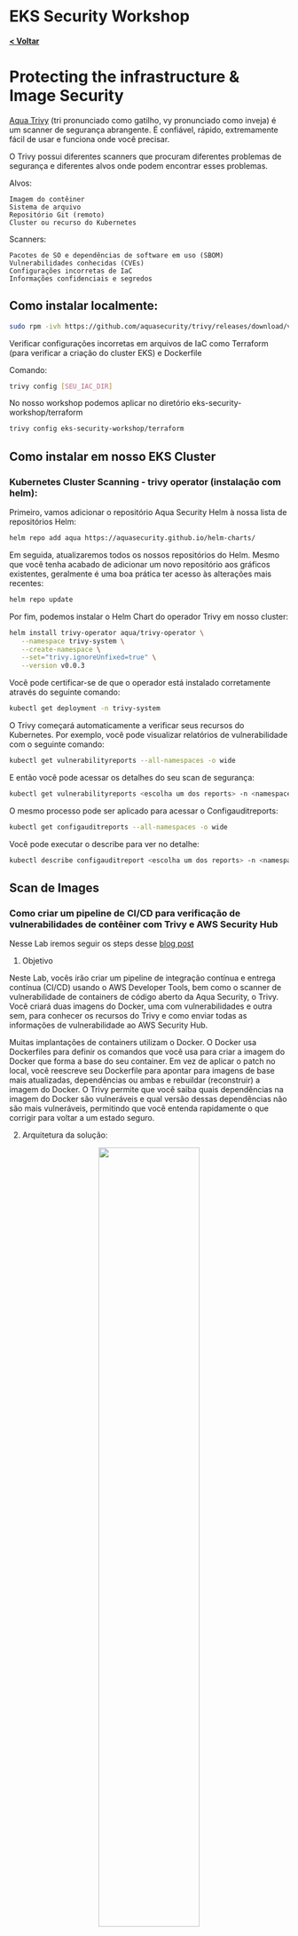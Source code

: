 # EKS Security Workshop

[**< Voltar**](./8-Lab6.md)

# Protecting the infrastructure & Image Security

[Aqua Trivy](https://aquasecurity.github.io/trivy/v0.32/) (tri pronunciado como gatilho, vy pronunciado como inveja) é um scanner de segurança abrangente. É confiável, rápido, extremamente fácil de usar e funciona onde você precisar.

O Trivy possui diferentes scanners que procuram diferentes problemas de segurança e diferentes alvos onde podem encontrar esses problemas.

Alvos:

    Imagem do contêiner
    Sistema de arquivo
    Repositório Git (remoto)
    Cluster ou recurso do Kubernetes

Scanners:

    Pacotes de SO e dependências de software em uso (SBOM)
    Vulnerabilidades conhecidas (CVEs)
    Configurações incorretas de IaC
    Informações confidenciais e segredos


## Como instalar localmente: 

```bash
sudo rpm -ivh https://github.com/aquasecurity/trivy/releases/download/v0.32.0/trivy_0.32.0_Linux-64bit.rpm
```

Verificar  configurações incorretas em arquivos de IaC como Terraform (para verificar a criação do cluster EKS) e Dockerfile

Comando: 
```bash
trivy config [SEU_IAC_DIR]
```

No nosso workshop podemos aplicar no diretório eks-security-workshop/terraform

```bash
trivy config eks-security-workshop/terraform
```
## Como instalar em nosso EKS Cluster

### Kubernetes Cluster Scanning - trivy operator (instalação com helm):

Primeiro, vamos adicionar o repositório Aqua Security Helm à nossa lista de repositórios Helm:

```bash
helm repo add aqua https://aquasecurity.github.io/helm-charts/
```

Em seguida, atualizaremos todos os nossos repositórios do Helm. Mesmo que você tenha acabado de adicionar um novo repositório aos gráficos existentes, geralmente é uma boa prática ter acesso às alterações mais recentes:


```bash
helm repo update
 ```

Por fim, podemos instalar o Helm Chart do operador Trivy em nosso cluster:

```bash
helm install trivy-operator aqua/trivy-operator \
   --namespace trivy-system \
   --create-namespace \
   --set="trivy.ignoreUnfixed=true" \
   --version v0.0.3
 ```

Você pode certificar-se de que o operador está instalado corretamente através do seguinte comando:

```bash
kubectl get deployment -n trivy-system 
```

O Trivy começará automaticamente a verificar seus recursos do Kubernetes. Por exemplo, você pode visualizar relatórios de vulnerabilidade com o seguinte comando:

```bash
kubectl get vulnerabilityreports --all-namespaces -o wide 
```

E então você pode acessar os detalhes do seu scan de segurança:

```bash
kubectl get vulnerabilityreports <escolha um dos reports> -n <namespace>
```

O mesmo processo pode ser aplicado para acessar o Configauditreports:

```bash
kubectl get configauditreports --all-namespaces -o wide 
```

Você pode executar o describe para ver no detalhe:
```bash
kubectl describe configauditreport <escolha um dos reports> -n <namespace>
```

## Scan de Images

### Como criar um pipeline de CI/CD para verificação de vulnerabilidades de contêiner com Trivy e AWS Security Hub

Nesse Lab iremos seguir os steps desse [blog post](https://aws.amazon.com/blogs/security/how-to-build-ci-cd-pipeline-container-vulnerability-scanning-trivy-and-aws-security-hub/) 

1. Objetivo

Neste Lab, vocês irão criar um pipeline de integração contínua e entrega contínua (CI/CD) usando o AWS Developer Tools, bem como o scanner de vulnerabilidade de containers de código aberto da Aqua Security, o Trivy. Você criará duas imagens do Docker, uma com vulnerabilidades e outra sem, para conhecer os recursos do Trivy e como enviar todas as informações de vulnerabilidade ao AWS Security Hub.

Muitas implantações de containers utilizam o Docker. O Docker usa Dockerfiles para definir os comandos que você usa para criar a imagem do Docker que forma a base do seu container. Em vez de aplicar o patch no local, você reescreve seu Dockerfile para apontar para imagens de base mais atualizadas, dependências ou ambas e rebuildar (reconstruir) a imagem do Docker. O Trivy permite que você saiba quais dependências na imagem do Docker são vulneráveis ​​e qual versão dessas dependências não são mais vulneráveis, permitindo que você entenda rapidamente o que corrigir para voltar a um estado seguro.

2. Arquitetura da solução:

<p align="center"> 
<img src="../static/9.1-trivy1.png" width="60%" height="60%">
</p>

Veja como a solução funciona, conforme mostrado na Figura 1:

* Os desenvolvedores enviam Dockerfiles e outros códigos para o [AWS CodeCommit](https://aws.amazon.com/codecommit/features/).
* O [AWS CodePipeline](https://aws.amazon.com/codepipeline/features/?nc=sn&loc=2) inicia automaticamente uma compilação do [AWS CodeBuild](https://aws.amazon.com/codebuild/features/?nc=sn&loc=2) que usa uma [build specification](https://docs.aws.amazon.com/codebuild/latest/userguide/build-spec-ref.html) (arquivo de especificação de compilação) para instalar o Trivy, compilar uma imagem do Docker e verificá-la durante o tempo de execução.
* O AWS CodeBuild envia os logs de compilação quase em tempo real para um grupo do [Amazon CloudWatch Logs](https://docs.aws.amazon.com/AmazonCloudWatch/latest/logs/WhatIsCloudWatchLogs.html).
* O Trivy verifica todas as vulnerabilidades e as envia ao AWS Security Hub, independentemente da gravidade.
* Se nenhuma vulnerabilidade crítica for encontrada, as imagens do Docker serão consideradas como aprovadas na verificação e enviadas ao [Amazon Elastic Container Registry (ECR)](https://aws.amazon.com/ecr/), para que possam ser implantadas.

> Observação: o CodePipeline oferece suporte a diferentes fontes, como Amazon Simple Storage Service (Amazon S3) ou GitHub. Se você estiver confortável com esses serviços, sinta-se à vontade para substituí-los por este passo a passo da solução.
Para implantar a solução rapidamente, você usará um modelo do [AWS CloudFormation]() para implantar todos os serviços necessários.

3. Pré-requisitos

* Você deve ter o Security Hub habilitado na região da AWS onde você implanta esta solução. No AWS Management Console, vá para AWS Security Hub e selecione Enable Security Hub.
*adicionar esse step aqui com print*
* Você deve ter a integração do Aqua Security habilitada no Security Hub na região onde você implanta esta solução. Para fazer isso, acesse o console do AWS Security Hub e, à esquerda, selecione Integrations, pesquise Aqua Security e selecione Accept Findings.
*adicionar esse step aqui com print*

4. Configuração

Para esta etapa, você implantará o modelo do CloudFormation e fará a configuração preliminar do repositório do CodeCommit.

* Baixe o modelo do CloudFormation do GitHub nesse [link](https://github.com/aws-samples/aws-security-hub-scan-with-trivy/blob/master/TrivyVulnScan-to-SecHub.yaml) e crie uma nova stack do CloudFormation.
* Depois que a stack do CloudFormation for concluída, acesse o console do CloudFormation e selecione a guia Resources para ver os recursos criados, conforme mostrado na figura abaixo.

<p align="center"> 
<img src="../static/9.2-trivy2.png" width="90%" height="90%">
</p>

Configurando o repositório do CodeCommit:

Os repositórios do CodeCommit precisam de pelo menos um arquivo para inicializar seu branch master. Sem um arquivo, você não pode usar um repositório do CodeCommit como fonte para o CodePipeline. Para criar um arquivo de amostra, faça o seguinte.

* Vá para o console do CodeCommit e, à esquerda, selecione Repositórios e, em seguida, selecione seu repositório do CodeCommit.
* Role até a parte inferior da página, selecione a lista suspensa Adicionar arquivo e, em seguida, selecione Criar arquivo.
* Na tela Criar um arquivo, insira readme no corpo do texto, nomeie o arquivo readme.md, insira seu nome como Nome do autor e seu endereço de e-mail e selecione Confirmar alterações, conforme mostrado na abaixo.

<p align="center"> 
<img src="../static/9.3-trivy3.png" width="80%" height="80%">
</p>

5. Simule uma imagem com vulnerabilidade

Para esta etapa, você adicionará ao seu repositório do CodeCommit os arquivos necessários para iniciar uma verificação automatizada de vulnerabilidades do container.

a. Verifique os arquivos na pasta lab7: 

```
cd ˜/enviroment/eks-security-workshop/lab7
``` 

*  buildspec.yml
> Observação: No código buildspec.yml, os valores prefixados com $ serão preenchidos pelas variáveis de ambiente do CodeBuild que você criou anteriormente. Além disso, o comando trivy -f json -o results.json --exit-code 1 falhará em sua compilação forçando o Trivy a retornar um código de saída 1 ao encontrar uma vulnerabilidade crítica. Você pode adicionar níveis de gravidade adicionais aqui para forçar o Trivy a falhar em suas compilações e garantir que as vulnerabilidades de gravidade mais baixa não sejam publicadas no Amazon ECR.

* sechub_parser.py: Esse script analisa os detalhes da vulnerabilidade do arquivo JSON que o Trivy gera, mapeia as informações para o [AWS Security Finding Format](https://docs.aws.amazon.com/securityhub/latest/userguide/securityhub-findings-format.html)(ASFF) e as importa para o Security Hub.

* Dockekrfile: O código clona um repositório GitHub mantido pela equipe do Trivy que possui pacotes propositadamente vulneráveis ​​que geram vulnerabilidades críticas.

b. Vá para seu repositório do CodeCommit, selecione o menu suspenso "Add file" e selecione "Upload file".

c. Na tela Upload file, selecione Choose file, selecione selecione o buildspec.yml, conclua a seção Commit changes to master adicionando o nome do autor e o endereço de e-mail e selecione Commit changes, conforme mostrado na figura abaixo:

<p align="center"> 
<img src="../static/9.4-trivy4.png" width="80%" height="80%">
</p>
 
* Para fazer upload do script Dockerfile e sechub_parser.py para o CodeCommit, repita as etapas b e c para cada um desses arquivos.

* Seu pipeline será iniciado automaticamente em resposta a cada novo commit em seu repositório. Para verificar o status, volte para a exibição de status do pipeline do seu pipeline do CodePipeline.

* Quando o CodeBuild for iniciado, selecione "Details" no estágio Build do CodePipeline, em BuildAction, para ir para a seção Build no console do CodeBuild. Para ver um fluxo de logs à medida que sua compilação avança, selecione Tail logs, conforme mostrado na figura abaixo.

<p align="center"> 
<img src="../static/9.5-trivy5.png" width="80%" height="80%">
</p>

* Depois que o Trivy terminar de escanear sua imagem, o CodeBuild falhará devido às vulnerabilidades críticas encontradas, conforme mostrado na Figura:
> Observação: o comando especificado no estágio de pós-compilação será executado mesmo se a compilação do CodeBuild falhar. Isso ocorre por design e permite que o script sechub_parser.py seja executado e envie descobertas para o Security Hub.

<p align="center"> 
<img src="../static/9.6-trivy6.png" width="80%" height="80%">
</p>

* Agora você irá para o Security Hub para analisar melhor as descobertas e criar pesquisas salvas para uso futuro.

6. Analise seu container com vulnerabilidade no AWS Security Hub

Para esta etapa, você analisará as vulnerabilidades de seu container no Security Hub e usará a (findings view) exibição de descobertas para localizar informações no ASFF.

* Vá para o console do Security Hub e selecione  Integrations (Integrações) no painel de navegação esquerdo.

* Role para baixo até o Aqua Security integration card (cartão de integração do Aqua Security) e selecione See Findigns (Ver descobertas), conforme mostrado na Figura abaixo. Isso filtra apenas as descobertas do Aqua Security (Trivy).

<p align="center"> 
<img src="../static/9.7-trivy7.png" width="50%" height="50%">
</p>

* Agora você deve ver as vulnerabilidades críticas de sua varredura anterior na visualização Descobertas, conforme mostrado na Figura abaixo. Para ver mais detalhes de uma descoberta, selecione o Título de qualquer uma das vulnerabilidades e você verá os detalhes no lado direito da tela. Visualização de descobertas.

<p align="center"> 
<img src="../static/9.8-trivy8.png" width="80%" height="80%">
</p>

* Para abrir uma nova guia para um site sobre Vulnerabilidades e exposições comuns (CVE) para a descoberta, selecione o hiperlink na seção Remediação, conforme mostrado na Figura:

<p align="center"> 
<img src="../static/9.9-trivy9.png" width="50%" height="50%">
</p>

* Para ver o JSON do ASFF completo, no canto superior direito da visualização Findings, selecione o hiperlink para Finding ID.

* Para encontrar informações mapeadas do Trivy, como o título do CVE e qual é a versão corrigida do pacote vulnerável, role para baixo até a seção Outros, conforme mostrado na Figura:

<p align="center"> 
<img src="../static/9.10-trivy10.png" width="50%" height="50%">
</p>

* Esta foi uma breve demonstração da exploração de descobertas com o Security Hub. Você pode usar ações personalizadas para definir ações de resposta e correção, como enviar essas descobertas para um sistema de tíquetes ou agregá-las em uma ferramenta de gerenciamento de eventos de informações de segurança (SIEM).

7. Push uma imagem sem vulnerabilidade 

Agora que você viu o Trivy funcionar corretamente com uma imagem vulnerável, você corrigirá as vulnerabilidades. 
Nesse step edite o arquivo: ˜/enviroment/eks-security-workshop/lab7/Dockerfile
Cole esse trecho de código:
```
FROM alpine:3.7
RUN apk add --no-cache mysql-client
ENTRYPOINT ["mysql"]
```

Salve e faça o upload no CodeCommit, repetindo os processos anteriores.

8. Clean up:

Para limpar tudo que fizemos temos 2 passos:
* Desabilite o Security Hub
* Destrua a stack do cloudformation
* Desistale o Trivy

## Aprenda mais:

### GitOps:
Outra forma bastante eficaz de instalar e operar o Trivy é utilizando o ArgoCD (esse Addon GitOps pode ser facilmente habilita via EKS Blueprints).Segue o passo-a-passo para configuração via ArgoCD: https://aquasecurity.github.io/trivy/v0.32/tutorials/kubernetes/gitops/

[**Próximo >**](./10-Lab8.md)